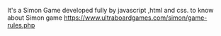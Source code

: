 It's  a Simon Game developed fully by javascript ,html and css.
to know about Simon game https://www.ultraboardgames.com/simon/game-rules.php